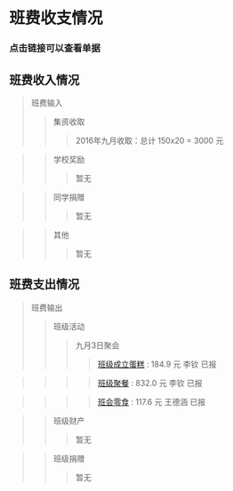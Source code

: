 # 班费收支情况
### 点击链接可以查看单据

## 班费收入情况

> 班费输入
>> 集资收取
>>> 2016年九月收取：总计 150x20 = 3000 元

>> 学校奖励
>>> 暂无

>> 同学捐赠
>>> 暂无

>> 其他
>>> 暂无

## 班费支出情况
> 班费输出
>> 班级活动
>>> 九月3日聚会
>>>> [班级成立蛋糕](./receipt/20160903cake.jpg)	: 184.9 元 	李钦 	已报

>>>> [班级聚餐](./receipt/20160903dinner.jpg)	: 832.0 元 	李钦 	已报

>>>> [班会零食](./receipt/20160903snack.jpg) : 117.6 元    王德涵 已报

>> 班级财产
>>> 暂无

>> 班级捐赠
>>> 暂无
